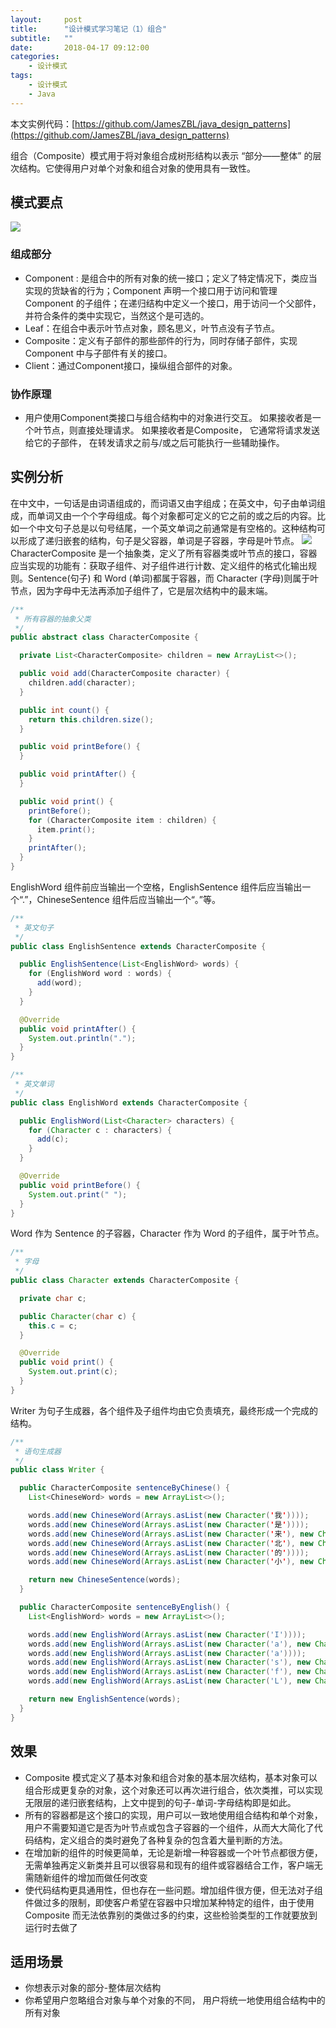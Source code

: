 ```yaml
---
layout:     post
title:      "设计模式学习笔记（1）组合"
subtitle:   ""
date:       2018-04-17 09:12:00
categories:
    - 设计模式
tags:
    - 设计模式
    - Java
---
```

本文实例代码：[https://github.com/JamesZBL/java_design_patterns](https://github.com/JamesZBL/java_design_patterns)

组合（Composite）模式用于将对象组合成树形结构以表示 “部分——整体” 的层次结构。它使得用户对单个对象和组合对象的使用具有一致性。
<!-- more -->
## 模式要点
![](https://user-gold-cdn.xitu.io/2017/11/19/15fd45454f35913c?w=984&h=599&f=png&s=48305)
### 组成部分
* Component : 是组合中的所有对象的统一接口；定义了特定情况下，类应当实现的货缺省的行为；Component 声明一个接口用于访问和管理 Component 的子组件；在递归结构中定义一个接口，用于访问一个父部件，并符合条件的类中实现它，当然这个是可选的。
* Leaf：在组合中表示叶节点对象，顾名思义，叶节点没有子节点。
* Composite：定义有子部件的那些部件的行为，同时存储子部件，实现 Component 中与子部件有关的接口。
* Client：通过Component接口，操纵组合部件的对象。
### 协作原理
* 用户使用Component类接口与组合结构中的对象进行交互。 如果接收者是一个叶节点，则直接处理请求。 如果接收者是Composite， 它通常将请求发送给它的子部件， 在转发请求之前与/或之后可能执行一些辅助操作。

## 实例分析
在中文中，一句话是由词语组成的，而词语又由字组成；在英文中，句子由单词组成，而单词又由一个个字母组成。每个对象都可定义的它之前的或之后的内容。比如一个中文句子总是以句号结尾，一个英文单词之前通常是有空格的。这种结构可以形成了递归嵌套的结构，句子是父容器，单词是子容器，字母是叶节点。
![](https://user-gold-cdn.xitu.io/2017/11/19/15fd453dc4bcfe14?w=1526&h=376&f=png&s=39695)
CharacterComposite 是一个抽象类，定义了所有容器类或叶节点的接口，容器应当实现的功能有：获取子组件、对子组件进行计数、定义组件的格式化输出规则。Sentence(句子) 和 Word (单词)都属于容器，而 Character (字母)则属于叶节点，因为字母中无法再添加子组件了，它是层次结构中的最末端。
```java
/**
 * 所有容器的抽象父类
 */
public abstract class CharacterComposite {

  private List<CharacterComposite> children = new ArrayList<>();

  public void add(CharacterComposite character) {
    children.add(character);
  }

  public int count() {
    return this.children.size();
  }

  public void printBefore() {
  }

  public void printAfter() {
  }

  public void print() {
    printBefore();
    for (CharacterComposite item : children) {
      item.print();
    }
    printAfter();
  }
}
```
EnglishWord 组件前应当输出一个空格，EnglishSentence 组件后应当输出一个“.”，ChineseSentence 组件后应当输出一个“。”等。
```java
/**
 * 英文句子
 */
public class EnglishSentence extends CharacterComposite {

  public EnglishSentence(List<EnglishWord> words) {
    for (EnglishWord word : words) {
      add(word);
    }
  }

  @Override
  public void printAfter() {
    System.out.println(".");
  }
}
```

```java
/**
 * 英文单词
 */
public class EnglishWord extends CharacterComposite {

  public EnglishWord(List<Character> characters) {
    for (Character c : characters) {
      add(c);
    }
  }

  @Override
  public void printBefore() {
    System.out.print(" ");
  }
}
```
Word 作为 Sentence 的子容器，Character 作为 Word 的子组件，属于叶节点。
```java
/**
 * 字母
 */
public class Character extends CharacterComposite {

  private char c;

  public Character(char c) {
    this.c = c;
  }

  @Override
  public void print() {
    System.out.print(c);
  }
}
```
Writer 为句子生成器，各个组件及子组件均由它负责填充，最终形成一个完成的结构。
```java
/**
 * 语句生成器
 */
public class Writer {

  public CharacterComposite sentenceByChinese() {
    List<ChineseWord> words = new ArrayList<>();

    words.add(new ChineseWord(Arrays.asList(new Character('我'))));
    words.add(new ChineseWord(Arrays.asList(new Character('是'))));
    words.add(new ChineseWord(Arrays.asList(new Character('来'), new Character('自'))));
    words.add(new ChineseWord(Arrays.asList(new Character('北'), new Character('京'))));
    words.add(new ChineseWord(Arrays.asList(new Character('的'))));
    words.add(new ChineseWord(Arrays.asList(new Character('小'), new Character('明'))));

    return new ChineseSentence(words);
  }

  public CharacterComposite sentenceByEnglish() {
    List<EnglishWord> words = new ArrayList<>();

    words.add(new EnglishWord(Arrays.asList(new Character('I'))));
    words.add(new EnglishWord(Arrays.asList(new Character('a'), new Character('m'))));
    words.add(new EnglishWord(Arrays.asList(new Character('a'))));
    words.add(new EnglishWord(Arrays.asList(new Character('s'), new Character('t'), new Character('u'), new Character('d'), new Character('e'), new Character('n'), new Character('t'))));
    words.add(new EnglishWord(Arrays.asList(new Character('f'), new Character('r'), new Character('o'), new Character('m'))));
    words.add(new EnglishWord(Arrays.asList(new Character('L'), new Character('o'), new Character('n'), new Character('d'), new Character('o'), new Character('n'))));

    return new EnglishSentence(words);
  }
}
```

## 效果
* Composite 模式定义了基本对象和组合对象的基本层次结构，基本对象可以组合形成更复杂的对象，这个对象还可以再次进行组合，依次类推，可以实现无限层的递归嵌套结构，上文中提到的句子-单词-字母结构即是如此。
* 所有的容器都是这个接口的实现，用户可以一致地使用组合结构和单个对象，用户不需要知道它是否为叶节点或包含子容器的一个组件，从而大大简化了代码结构，定义组合的类时避免了各种复杂的包含着大量判断的方法。
* 在增加新的组件的时候更简单，无论是新增一种容器或一个叶节点都很方便，无需单独再定义新类并且可以很容易和现有的组件或容器结合工作，客户端无需随新组件的增加而做任何改变
* 使代码结构更具通用性，但也存在一些问题。增加组件很方便，但无法对子组件做过多的限制，即使客户希望在容器中只增加某种特定的组件，由于使用 Composite 而无法依靠别的类做过多的约束，这些检验类型的工作就要放到运行时去做了

## 适用场景
* 你想表示对象的部分-整体层次结构
* 你希望用户忽略组合对象与单个对象的不同， 用户将统一地使用组合结构中的所有对象
